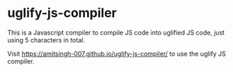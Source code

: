 # uglify-js-compiler
This is a Javascript compiler to compile JS code into uglified JS code, just using 5 characters in total.

Visit https://amitsingh-007.github.io/uglify-js-compiler/ to use the uglify JS compiler.
